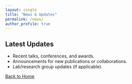 ```yaml
---
layout: single
title: "News & Updates"
permalink: /news/
author_profile: true
---
```


## **Latest Updates**
- Recent talks, conferences, and awards.
- Announcements for new publications or collaborations.
- Lab/research group updates (if applicable).

[Back to Home](../index.md)

